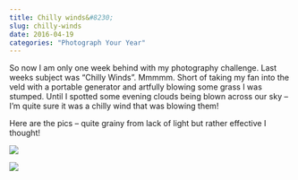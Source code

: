 ```yaml
---
title: Chilly winds&#8230;
slug: chilly-winds
date: 2016-04-19
categories: "Photograph Your Year"
---
```


<p>So now I am only one week behind with my photography challenge. Last weeks subject was “Chilly Winds”. Mmmmm. Short of taking my fan into the veld with a portable generator and artfully blowing some grass I was stumped. Until I spotted some evening clouds being blown across our sky – I’m quite sure it was a chilly wind that was blowing them!</p>
<p>Here are the pics – quite grainy from lack of light but rather effective I thought!</p>
<p><img src="http://res.cloudinary.com/dy6grlu8z/image/upload/v1558841920/baztiehlwpasaurwjwzc.jpg"/></p>
<p><img src="http://res.cloudinary.com/dy6grlu8z/image/upload/v1558841921/fxmyaqevujzmi1iidhir.jpg"/></p>
<p> </p>
<p> </p>
<p> </p>







